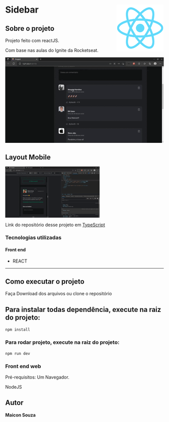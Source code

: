 <h1>
	Sidebar
	<img 
		align="right"
		width="150"
        src="https://raw.githubusercontent.com/devicons/devicon/master/icons/react/react-original.svg" 
	/>
</h1>

<h2>Sobre o projeto</h2>

<p>
    Projeto feito com reactJS.
</p>
<p>
    Com base nas aulas do Ignite da Rocketseat.
</p>
<img 
    src="https://raw.githubusercontent.com/maiconDeSouza/assets/master/feed/feed.gif"
/>

<h2>Layout Mobile</h2>
<img
    align="center"
    width="300"
    src="https://raw.githubusercontent.com/maiconDeSouza/assets/master/feed/feed-mobile.gif"
/>


<p>
    Link do repositório desse projeto em <a href="https://github.com/maiconDeSouza/feed-react-typescript">TypeScript</a> 
</p>


<h3>Tecnologias utilizadas</h3>

<h4>Front end</h4>
<ul>
	<li>REACT</li>
	
</ul>
<hr>
<h2>Como executar o projeto</h2>
<p>
    Faça Download dos arquivos ou clone o repositório
</p>

## Para instalar todas dependência, execute na raiz do projeto:
```
npm install
```

### Para rodar projeto, execute na raiz do projeto:
```
npm run dev
```

<h3>Front end web</h3>
<p>Pré-requisitos: Um Navegador.</p>
<p>NodeJS</p>



<h2>Autor</h2>
<strong>Maicon Souza</strong>